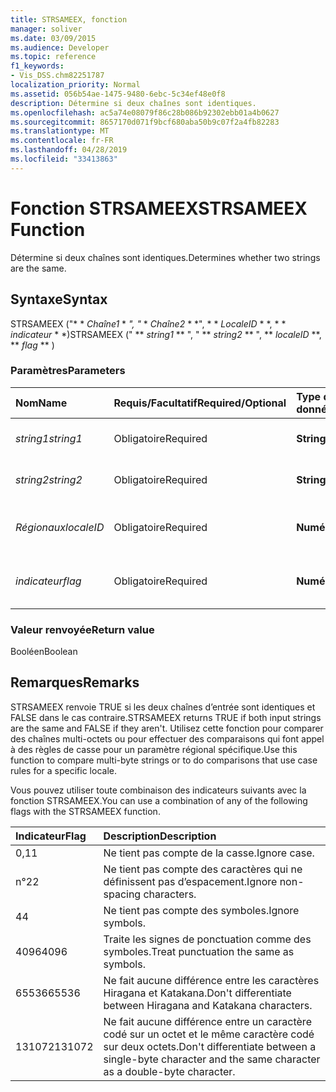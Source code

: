 ```yaml
---
title: STRSAMEEX, fonction
manager: soliver
ms.date: 03/09/2015
ms.audience: Developer
ms.topic: reference
f1_keywords:
- Vis_DSS.chm82251787
localization_priority: Normal
ms.assetid: 056b54ae-1475-9480-6ebc-5c34ef48e0f8
description: Détermine si deux chaînes sont identiques.
ms.openlocfilehash: ac5a74e08079f86c28b086b92302ebb01a4b0627
ms.sourcegitcommit: 8657170d071f9bcf680aba50b9c07f2a4fb82283
ms.translationtype: MT
ms.contentlocale: fr-FR
ms.lasthandoff: 04/28/2019
ms.locfileid: "33413863"
---
```

# <a name="strsameex-function"></a><span data-ttu-id="0b2eb-103">Fonction STRSAMEEX</span><span class="sxs-lookup"><span data-stu-id="0b2eb-103">STRSAMEEX Function</span></span>

<span data-ttu-id="0b2eb-104">Détermine si deux chaînes sont identiques.</span><span class="sxs-lookup"><span data-stu-id="0b2eb-104">Determines whether two strings are the same.</span></span>
  
## <a name="syntax"></a><span data-ttu-id="0b2eb-105">Syntaxe</span><span class="sxs-lookup"><span data-stu-id="0b2eb-105">Syntax</span></span>

<span data-ttu-id="0b2eb-106">STRSAMEEX ("\* \* *Chaîne1* \* *", "* \* *Chaîne2* \* \*", \* \* *LocaleID* \* \*, \* \* *indicateur* \* \*)</span><span class="sxs-lookup"><span data-stu-id="0b2eb-106">STRSAMEEX (" \*\* *string1* \*\* ", " \*\* *string2* \*\* ", \*\* *localeID* \*\*, \*\* *flag* \*\* )</span></span> 
  
### <a name="parameters"></a><span data-ttu-id="0b2eb-107">Paramètres</span><span class="sxs-lookup"><span data-stu-id="0b2eb-107">Parameters</span></span>

|<span data-ttu-id="0b2eb-108">**Nom**</span><span class="sxs-lookup"><span data-stu-id="0b2eb-108">**Name**</span></span>|<span data-ttu-id="0b2eb-109">**Requis/Facultatif**</span><span class="sxs-lookup"><span data-stu-id="0b2eb-109">**Required/Optional**</span></span>|<span data-ttu-id="0b2eb-110">**Type de données**</span><span class="sxs-lookup"><span data-stu-id="0b2eb-110">**Data Type**</span></span>|<span data-ttu-id="0b2eb-111">**Description**</span><span class="sxs-lookup"><span data-stu-id="0b2eb-111">**Description**</span></span>|
|:-----|:-----|:-----|:-----|
| <span data-ttu-id="0b2eb-112">_string1_</span><span class="sxs-lookup"><span data-stu-id="0b2eb-112">_string1_</span></span> <br/> |<span data-ttu-id="0b2eb-113">Obligatoire</span><span class="sxs-lookup"><span data-stu-id="0b2eb-113">Required</span></span>  <br/> |<span data-ttu-id="0b2eb-114">**String**</span><span class="sxs-lookup"><span data-stu-id="0b2eb-114">**String**</span></span> <br/> |<span data-ttu-id="0b2eb-115">Première chaîne à comparer.</span><span class="sxs-lookup"><span data-stu-id="0b2eb-115">The first string to compare.</span></span>  <br/> |
| <span data-ttu-id="0b2eb-116">_string2_</span><span class="sxs-lookup"><span data-stu-id="0b2eb-116">_string2_</span></span> <br/> |<span data-ttu-id="0b2eb-117">Obligatoire</span><span class="sxs-lookup"><span data-stu-id="0b2eb-117">Required</span></span>  <br/> |<span data-ttu-id="0b2eb-118">**String**</span><span class="sxs-lookup"><span data-stu-id="0b2eb-118">**String**</span></span> <br/> | <span data-ttu-id="0b2eb-119">Deuxième chaîne à comparer.</span><span class="sxs-lookup"><span data-stu-id="0b2eb-119">The second string to compare.</span></span>  <br/> |
| <span data-ttu-id="0b2eb-120">_Régionaux_</span><span class="sxs-lookup"><span data-stu-id="0b2eb-120">_localeID_</span></span> <br/> |<span data-ttu-id="0b2eb-121">Obligatoire</span><span class="sxs-lookup"><span data-stu-id="0b2eb-121">Required</span></span>  <br/> |<span data-ttu-id="0b2eb-122">**Numérique**</span><span class="sxs-lookup"><span data-stu-id="0b2eb-122">**Numeric**</span></span> <br/> |<span data-ttu-id="0b2eb-123">Code du pays (paramètre régional).</span><span class="sxs-lookup"><span data-stu-id="0b2eb-123">The locale ID code.</span></span>  <br/> |
| <span data-ttu-id="0b2eb-124">_indicateur_</span><span class="sxs-lookup"><span data-stu-id="0b2eb-124">_flag_</span></span> <br/> |<span data-ttu-id="0b2eb-125">Obligatoire</span><span class="sxs-lookup"><span data-stu-id="0b2eb-125">Required</span></span>  <br/> |<span data-ttu-id="0b2eb-126">**Numérique**</span><span class="sxs-lookup"><span data-stu-id="0b2eb-126">**Numeric**</span></span> <br/> | <span data-ttu-id="0b2eb-127">Bit qui indique le type de comparaison.</span><span class="sxs-lookup"><span data-stu-id="0b2eb-127">A bit that specifies the type of comparison.</span></span>  <br/> |
   
### <a name="return-value"></a><span data-ttu-id="0b2eb-128">Valeur renvoyée</span><span class="sxs-lookup"><span data-stu-id="0b2eb-128">Return value</span></span>

<span data-ttu-id="0b2eb-129">Booléen</span><span class="sxs-lookup"><span data-stu-id="0b2eb-129">Boolean</span></span>
  
## <a name="remarks"></a><span data-ttu-id="0b2eb-130">Remarques</span><span class="sxs-lookup"><span data-stu-id="0b2eb-130">Remarks</span></span>

<span data-ttu-id="0b2eb-131">STRSAMEEX renvoie TRUE si les deux chaînes d’entrée sont identiques et FALSE dans le cas contraire.</span><span class="sxs-lookup"><span data-stu-id="0b2eb-131">STRSAMEEX returns TRUE if both input strings are the same and FALSE if they aren't.</span></span> <span data-ttu-id="0b2eb-132">Utilisez cette fonction pour comparer des chaînes multi-octets ou pour effectuer des comparaisons qui font appel à des règles de casse pour un paramètre régional spécifique.</span><span class="sxs-lookup"><span data-stu-id="0b2eb-132">Use this function to compare multi-byte strings or to do comparisons that use case rules for a specific locale.</span></span>
  
<span data-ttu-id="0b2eb-133">Vous pouvez utiliser toute combinaison des indicateurs suivants avec la fonction STRSAMEEX.</span><span class="sxs-lookup"><span data-stu-id="0b2eb-133">You can use a combination of any of the following flags with the STRSAMEEX function.</span></span>
  
|<span data-ttu-id="0b2eb-134">**Indicateur**</span><span class="sxs-lookup"><span data-stu-id="0b2eb-134">**Flag**</span></span>|<span data-ttu-id="0b2eb-135">**Description**</span><span class="sxs-lookup"><span data-stu-id="0b2eb-135">**Description**</span></span>|
|:-----|:-----|
|<span data-ttu-id="0b2eb-136">0,1</span><span class="sxs-lookup"><span data-stu-id="0b2eb-136">1</span></span>  <br/> |<span data-ttu-id="0b2eb-137">Ne tient pas compte de la casse.</span><span class="sxs-lookup"><span data-stu-id="0b2eb-137">Ignore case.</span></span>  <br/> |
|<span data-ttu-id="0b2eb-138">n°2</span><span class="sxs-lookup"><span data-stu-id="0b2eb-138">2</span></span>  <br/> |<span data-ttu-id="0b2eb-139">Ne tient pas compte des caractères qui ne définissent pas d’espacement.</span><span class="sxs-lookup"><span data-stu-id="0b2eb-139">Ignore non-spacing characters.</span></span>  <br/> |
|<span data-ttu-id="0b2eb-140">4</span><span class="sxs-lookup"><span data-stu-id="0b2eb-140">4</span></span>  <br/> |<span data-ttu-id="0b2eb-141">Ne tient pas compte des symboles.</span><span class="sxs-lookup"><span data-stu-id="0b2eb-141">Ignore symbols.</span></span>  <br/> |
|<span data-ttu-id="0b2eb-142">4096</span><span class="sxs-lookup"><span data-stu-id="0b2eb-142">4096</span></span>  <br/> |<span data-ttu-id="0b2eb-143">Traite les signes de ponctuation comme des symboles.</span><span class="sxs-lookup"><span data-stu-id="0b2eb-143">Treat punctuation the same as symbols.</span></span>  <br/> |
|<span data-ttu-id="0b2eb-144">65536</span><span class="sxs-lookup"><span data-stu-id="0b2eb-144">65536</span></span>  <br/> |<span data-ttu-id="0b2eb-145">Ne fait aucune différence entre les caractères Hiragana et Katakana.</span><span class="sxs-lookup"><span data-stu-id="0b2eb-145">Don't differentiate between Hiragana and Katakana characters.</span></span>  <br/> |
|<span data-ttu-id="0b2eb-146">131072</span><span class="sxs-lookup"><span data-stu-id="0b2eb-146">131072</span></span>  <br/> |<span data-ttu-id="0b2eb-147">Ne fait aucune différence entre un caractère codé sur un octet et le même caractère codé sur deux octets.</span><span class="sxs-lookup"><span data-stu-id="0b2eb-147">Don't differentiate between a single-byte character and the same character as a double-byte character.</span></span>  <br/> |
   

